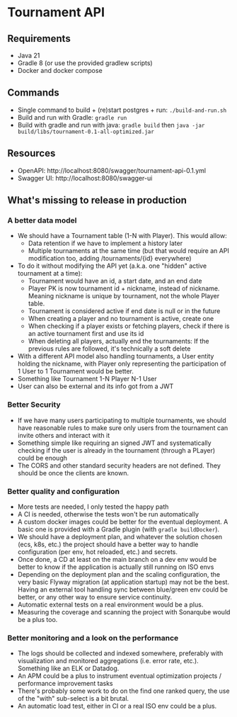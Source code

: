 # Tournament API

## Requirements
* Java 21
* Gradle 8 (or use the provided gradlew scripts)
* Docker and docker compose

## Commands
* Single command to build + (re)start postgres + run: `./build-and-run.sh`
* Build and run with Gradle: `gradle run`
* Build with gradle and run with java: `gradle build` then `java -jar build/libs/tournament-0.1-all-optimized.jar`

## Resources
* OpenAPI: http://localhost:8080/swagger/tournament-api-0.1.yml
* Swagger UI: http://localhost:8080/swagger-ui

## What's missing to release in production

### A better data model
* We should have a Tournament table (1-N with Player). This would allow:
  * Data retention if we have to implement a history later
  * Multiple tournaments at the same time (but that would require an API modification too, adding /tournaments/{id} everywhere)
* To do it without modifying the API yet (a.k.a. one "hidden" active tournament at a time):
  * Tournament would have an id, a start date, and an end date
  * Player PK is now tournament id + nickname, instead of nickname. Meaning nickname is unique by tournament, not the whole Player table.
  * Tournament is considered active if end date is null or in the future
  * When creating a player and no tournament is active, create one
  * When checking if a player exists or fetching players, check if there is an active tournament first and use its id
  * When deleting all players, actually end the tournaments: If the previous rules are followed, it's technically a soft delete
* With a different API model also handling tournaments, a User entity holding the nickname, with Player only representing the participation of 1 User to 1 Tournament would be better.
* Something like Tournament 1-N Player N-1 User
* User can also be external and its info got from a JWT

### Better Security
* If we have many users participating to multiple tournaments, we should have reasonable rules to make sure only users from the tournament can invite others and interact with it
* Something simple like requiring an signed JWT and systematically checking if the user is already in the tournament (through a PLayer) could be enough
* The CORS and other standard security headers are not defined. They should be once the clients are known.

### Better quality and configuration
* More tests are needed, I only tested the happy path
* A CI is needed, otherwise the tests won't be run automatically
* A custom docker images could be better for the eventual deployment. A basic one is provided with a Gradle plugin (with `gradle buildDocker`).
* We should have a deployment plan, and whatever the solution chosen (ecs, k8s, etc.) the project should have a better way to handle configuration (per env, hot reloaded, etc.) and secrets.
* Once done, a CD at least on the main branch on a dev env would be better to know if the application is actually still running on ISO envs
* Depending on the deployment plan and the scaling configuration, the very basic Flyway migration (at application startup) may not be the best. Having an external tool handling sync between blue/green env could be better, or any other way to ensure service continuity. 
* Automatic external tests on a real environment would be a plus.
* Measuring the coverage and scanning the project with Sonarqube would be a plus too.

### Better monitoring and a look on the performance
* The logs should be collected and indexed somewhere, preferably with visualization and monitored aggregations (i.e. error rate, etc.). Something like an ELK or Datadog.
* An APM could be a plus to instrument eventual optimization projects / performance improvement tasks
* There's probably some work to do on the find one ranked query, the use of the "with" sub-select is a bit brutal.
* An automatic load test, either in CI or a real ISO env could be a plus.
